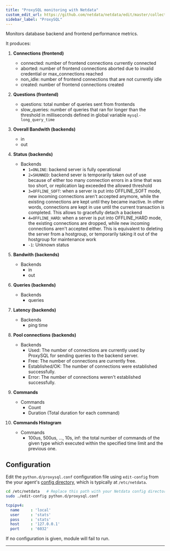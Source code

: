 ```yaml
---
title: "ProxySQL monitoring with Netdata"
custom_edit_url: https://github.com/netdata/netdata/edit/master/collectors/python.d.plugin/proxysql/README.md
sidebar_label: "ProxySQL"
---
```




Monitors database backend and frontend performance metrics.

It produces:

1.  **Connections (frontend)**

    -   connected: number of frontend connections currently connected
    -   aborted: number of frontend connections aborted due to invalid credential or max_connections reached
    -   non_idle: number of frontend connections that are not currently idle
    -   created: number of frontend connections created

2.  **Questions (frontend)**

    -   questions: total number of queries sent from frontends
    -   slow_queries: number of queries that ran for longer than the threshold in milliseconds defined in global variable `mysql-long_query_time`

3.  **Overall Bandwith (backends)**

    -   in
    -   out

4.  **Status (backends)**

    -   Backends
        -   `1=ONLINE`: backend server is fully operational
        -   `2=SHUNNED`: backend sever is temporarily taken out of use because of either too many connection errors in a time that was too short, or replication lag exceeded the allowed threshold
        -   `3=OFFLINE_SOFT`: when a server is put into OFFLINE_SOFT mode, new incoming connections aren't accepted anymore, while the existing connections are kept until they became inactive. In other words, connections are kept in use until the current transaction is completed. This allows to gracefully detach a backend
        -   `4=OFFLINE_HARD`: when a server is put into OFFLINE_HARD mode, the existing connections are dropped, while new incoming connections aren't accepted either. This is equivalent to deleting the server from a hostgroup, or temporarily taking it out of the hostgroup for maintenance work
        -   `-1`: Unknown status

5.  **Bandwith (backends)**

    -   Backends
        -   in
        -   out

6.  **Queries (backends)**

    -   Backends
        -   queries

7.  **Latency (backends)**

    -   Backends
        -   ping time

8.  **Pool connections (backends)**

    -   Backends
        -   Used: The number of connections are currently used by ProxySQL for sending queries to the backend server.
        -   Free: The number of connections are currently free.
        -   Established/OK: The number of connections were established successfully.
        -   Error: The number of connections weren't established successfully.

9.  **Commands**

    -   Commands
        -   Count
        -   Duration (Total duration for each command)

10. **Commands Histogram**

    -   Commands
        -   100us, 500us, ..., 10s, inf: the total number of commands of the given type which executed within the specified time limit and the previous one.

## Configuration

Edit the `python.d/proxysql.conf` configuration file using `edit-config` from the your agent's [config
directory](agent/step-by-step/step-04.md#find-your-netdataconf-file), which is typically at `/etc/netdata`.

```bash
cd /etc/netdata   # Replace this path with your Netdata config directory, if different
sudo ./edit-config python.d/proxysql.conf
```

```yaml
tcpipv4:
  name     : 'local'
  user     : 'stats'
  pass     : 'stats'
  host     : '127.0.0.1'
  port     : '6032'
```

If no configuration is given, module will fail to run.

---



